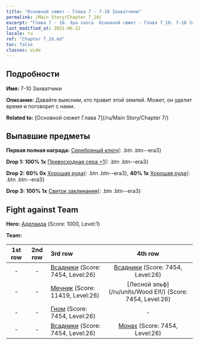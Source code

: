 ```yaml
---
title: "Основной сюжет - Глава 7 - 7-10 Захватчики"
permalink: /Main Story/Chapter 7_10/
excerpt: "Глава 7 - 10. Эра хаоса  Основной сюжет - Глава 7_10. 7-10 Захватчики"
last_modified_at: 2021-06-22
locale: ru
ref: "Chapter 7_10.md"
toc: false
classes: wide
---
```


## Подробности

 **Имя:** 7-10 Захватчики

 **Описание:** Давайте выясним, кто правит этой землей. Может, он уделит время и поговорит с нами.

 **Related to:** [Основной сюжет Глава 7](/ru/Main Story/Chapter 7/)

## Выпавшие предметы

 **Первая полная награда:** [Серебряный ключ](/ItemsRU/con_693/){: .btn .btn--era3}

 **Drop 1:** **100% 1x** [Превосходная сера +1](/ItemsRU/mat_22/){: .btn .btn--era3}

 **Drop 2:** **60% 0x** [Хорошая руда](/ItemsRU/mat_12/){: .btn .btn--era3}, **40% 1x** [Хорошая руда](/ItemsRU/mat_12/){: .btn .btn--era3}

 **Drop 3:** **100% 1x** [Свиток заклинания](/ItemsRU/con_694/){: .btn .btn--era3}


## Fight against Team
 **Hero:** [Аделаида](/ru/heroes/Adelaide/) (Score: 1000, Level:1)

 **Team:**


  | 1st row | 2nd row | 3rd row | 4th row |
  |:----:|:----:|:----|:----:|
  | - | - | [Всадники](/ru/units/Cavalier/) (Score: 7454, Level:26)  | [Всадники](/ru/units/Cavalier/) (Score: 7454, Level:26)  |
  | - | - | [Мечник](/ru/units/Swordsman/) (Score: 11419, Level:26)  | [Лесной эльф](/ru/units/Wood Elf/) (Score: 7454, Level:26)  |
  | - | - | [Гном](/ru/units/Dwarf/) (Score: 7454, Level:26)  | - |
  | - | - | [Всадники](/ru/units/Cavalier/) (Score: 7454, Level:26)  | [Монах](/ru/units/Monk/) (Score: 7454, Level:26)  |



